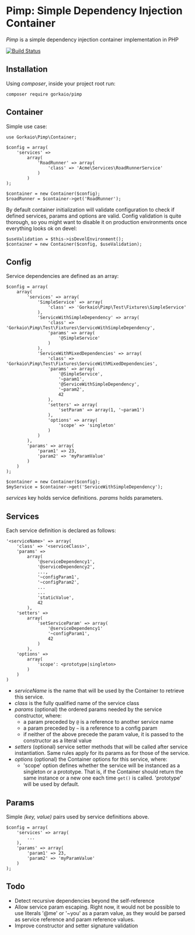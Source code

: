 # Pimp: Simple Dependency Injection Container
_Pimp_ is a simple dependency injection container implementation in PHP

[![Build Status](https://travis-ci.org/glopezdetorre/pimp.svg?branch=master)](https://travis-ci.org/glopezdetorre/pimp)

## Installation
Using _composer_, inside your project root run:

    composer require gorkaio/pimp

## Container
Simple use case:

    use Gorkaio\Pimp\Container;

    $config = array(
        'services' =>
            array(
                'RoadRunner' => array(
                    'class' => 'Acme\Services\RoadRunnerService'
                )
            )
    );

    $container = new Container($config);
    $roadRunner = $container->get('RoadRunner');

By default container initialization will validate configuration to check if defined services, params and options are
valid. Config validation is quite thorough, so you might want to disable it on production environments once everything
looks ok on devel:

    $useValidation = $this->isDevelEnvironment();
    $container = new Container($config, $useValidation);


## Config
Service dependencies are defined as an array:

    $config = array(
        array(
            'services' => array(
                'SimpleService' => array(
                    'class' => 'Gorkaio\Pimp\Test\Fixtures\SimpleService'
                ),
                'ServiceWithSimpleDependency' => array(
                    'class' => 'Gorkaio\Pimp\Test\Fixtures\ServiceWithSimpleDependency',
                    'params' => array(
                        '@SimpleService'
                    )
                ),
                'ServiceWithMixedDependencies' => array(
                    'class' => 'Gorkaio\Pimp\Test\Fixtures\ServiceWithMixedDependencies',
                    'params' => array(
                        '@SimpleService',
                        '~param1',
                        '@ServiceWithSimpleDependency',
                        '~param2',
                        42
                    ),
                    'setters' => array(
                        'setParam' => array(1, '~param1')
                    ),
                    'options' => array(
                        'scope' => 'singleton'
                    )
                )
            ),
            'params' => array(
                'param1' => 23,
                'param2' => 'myParamValue'
            )
        )
    );

    $container = new Container($config);
    $myService = $container->get('ServiceWithSimpleDependency');

_services_ key holds service definitions. _params_ holds parameters.

## Services
Each service definition is declared as follows:

    '<serviceName>' => array(
        'class' => '<serviceClass>',
        'params' =>
            array(
                '@serviceDependency1',
                '@serviceDependency2',
                ...,
                '~configParam1',
                '~configParam2',
                ...
                ...
                'staticValue',
                42
            ),
        'setters' =>
            array(
                'setServiceParam' => array(
                    '@serviceDependency1'
                    '~configParam1',
                    42
                )
            ),
        'options' =>
            array(
                'scope': <prototype|singleton>
            )
        )
    )

- _serviceName_ is the name that will be used by the Container to retrieve this service.
- _class_ is the fully qualified name of the service class
- _params_ (optional) the ordered params needed by the service constructor, where:
	- a param preceded by `@` is a reference to another service name
	- a param preceded by `~` is a reference to a config param
	- if neither of the above precede the param value, it is passed to the constructor as a literal value
- _setters_ (optional) service setter methods that will be called after service instantiation. Same rules apply for its params as for those of the service.
- _options_ (optional) the Container options for this service, where:
	- 'scope' option defines whether the service will be instanced as a singleton or a prototype. That is, if the Container should return the same instance or a new one each time `get()` is called. 'prototype' will be used by default.

## Params
Simple _(key, value)_ pairs used by service definitions above.

    $config = array(
        'services' => array(
            ...
        ),
        'params' => array(
            'param1' => 23,
            'param2' => 'myParamValue'
        )
    );

## Todo
- Detect recursive dependencies beyond the self-reference
- Allow service param escaping. Right now, it would not be possible to use literals '@me' or '~you' as a param value,
as they would be parsed as service reference and param reference values.
- Improve constructor and setter signature validation